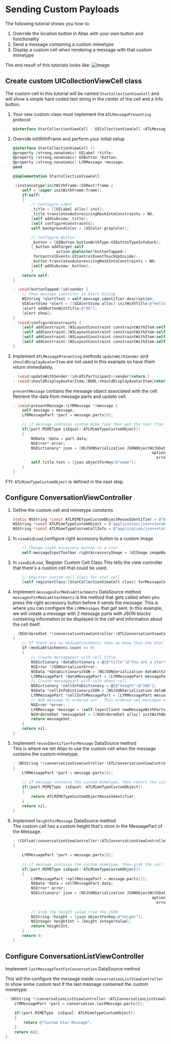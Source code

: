 # Sending Custom Payloads
The following tutorial shows you how to:
1. Override the location button in Atlas with your own button and functionality
2. Send a message containing a custom mimetype
3. Display a custom cell when rendering a message with that custom mimetype

The end result of this tutorials looks like:
![Image](customexample.jpg)

## Create custom UICollectionViewCell class
The custom cell in this tutorial will be named `StarCollectionViewCell` and will show a simple hard coded text string in the center of the cell and a Info button.

1. Your new custom class must implement the `ATLMessagePresenting` protocol

    ```objective-c
    @interface StarCollectionViewCell : UICollectionViewCell <ATLMessagePresenting>
    ```

2. Override initWithFrame and perform your initial setup

    ```objective-c
    @interface StarCollectionViewCell ()
    @property (strong,nonatomic) UILabel *title;
    @property (strong,nonatomic) UIButton *button;
    @property (strong,nonatomic) LYRMessage *message;    
    @end

    @implementation StarCollectionViewCell

    -(instancetype)initWithFrame:(CGRect)frame {
        self = [super initWithFrame:frame];
        if(self)
        {
            // Configure Label
            _title = [[UILabel alloc] init];
            _title.translatesAutoresizingMaskIntoConstraints = NO;
            [self addSubview:_title];
            [self configureConstraints];
            self.backgroundColor = [UIColor grayColor];

            // Configure Button
            _button = [UIButton buttonWithType:UIButtonTypeInfoDark];
            [_button addTarget:self
                       action:@selector(buttonTapped:)
             forControlEvents:UIControlEventTouchUpInside];
            _button.translatesAutoresizingMaskIntoConstraints = NO;            
            [self addSubview:_button];            
            }
        return self;
    }

    - (void)buttonTapped:(id)sender {
        // Show message identifer in Alert Dialog
        NSString *alertText = self.message.identifier.description;
        UIAlertView *alert = [[UIAlertView alloc] initWithTitle:@"Hello!" message:alertText delegate:self cancelButtonTitle:nil otherButtonTitles:nil];
        [alert addButtonWithTitle:@"Ok"];
        [alert show];
    }
    - (void)configureConstraints {
        [self addConstraint:[NSLayoutConstraint constraintWithItem:self.title attribute:NSLayoutAttributeWidth relatedBy:NSLayoutRelationEqual toItem:self attribute:NSLayoutAttributeWidth multiplier:0.5f constant:0]];
        [self addConstraint:[NSLayoutConstraint constraintWithItem:self.title attribute:NSLayoutAttributeHeight relatedBy:NSLayoutRelationEqual toItem:self attribute:NSLayoutAttributeHeight multiplier:0.5f constant:0]];
        [self addConstraint:[NSLayoutConstraint constraintWithItem:self.title attribute:NSLayoutAttributeCenterY relatedBy:NSLayoutRelationEqual toItem:self attribute:NSLayoutAttributeBottom multiplier:0.5f constant:0]];
        [self addConstraint:[NSLayoutConstraint constraintWithItem:self.title attribute:NSLayoutAttributeCenterX relatedBy:NSLayoutRelationEqual toItem:self attribute:NSLayoutAttributeRight multiplier:0.5f constant:0]];
    }
    ```

3. Implement `ATLMessagePresenting` methods
    `updateWithSender` and `shouldDisplayAvatarItem` are not used in this example so have them return immediately.
    ```objective-c
    - (void)updateWithSender:(id<ATLParticipant>)sender{return;}
    - (void)shouldDisplayAvatarItem:(BOOL)shouldDisplayAvatarItem{return;}
    ```

    `presentMessage` contains the message object associated with the cell.  Retrieve the data from message parts and update cell.

    ```objective-c
    - (void)presentMessage:(LYRMessage *)message {
        self.message = message;    
        LYRMessagePart *part = message.parts[0];

        // if message contains custom mime type then get the text from the MessagePart JSON
        if([part.MIMEType isEqual: ATLMimeTypeCustomObject])
        {
            NSData *data = part.data;
            NSError* error;
            NSDictionary* json = [NSJSONSerialization JSONObjectWithData:data
                                                                 options:kNilOptions
                                                                   error:&error];
            self.title.text = [json objectForKey:@"name"];
        }
    }
    ```
FYI: `ATLMimeTypeCustomObject` is defined in the next step.

## Configure ConversationViewController

1. Define the custom cell and mimetype constants

    ```objective-c
    static NSString *const ATLMIMETypeCustomObjectReuseIdentifier = @"ATLMIMETypeCustomObjectReuseIdentifier";
    NSString *const ATLMimeTypeCustomObject = @"application/json+starobject";
    NSString *const ATLMimeTypeCustomCellInfo = @"application/json+starcellinfo";
    ```

2. In `viewDidLoad`,configure right accessory button to a custom image 
    ```objective-c
        // Change right accessory button to a star
        self.messageInputToolbar.rightAccessoryImage = [UIImage imageNamed:@"star.png"];
    ```

3. In `viewDidLoad`, Register Custom Cell Class
    This tells the view controller that there's a custom cell that could be used.
    ```objective-c
        // Register custom cell class for star cell
        [self registerClass:[StarCollectionViewCell class] forMessageCellWithReuseIdentifier:ATLMIMETypeCustomObjectReuseIdentifier];
    ```

4. Implement `messagesForMediaAttachments` DataSource method         
    `messagesForMediaAttachments` is the method that gets called when you press the right accessory button before it sends the message.  This is where you can configure the `LYRMessages` that get sent. In this example, we will create a message with 2 message parts with JSON blocks containing information to be displayed in the cell and information about the cell itself.

    ```objective-c
    - (NSOrderedSet *)conversationViewController:(ATLConversationViewController *)viewController messagesForMediaAttachments:(NSArray *)mediaAttachments
    {
        // If there are no mediaAttachments then we know that the Star button was pressed
        if (mediaAttachments.count == 0)
        {
            // Create messagepart with cell title
            NSDictionary *dataDictionary = @{@"title":@"You are a star!"};
            NSError *JSONSerializerError;
            NSData *dataDictionaryJSON = [NSJSONSerialization dataWithJSONObject:dataDictionary options:NSJSONWritingPrettyPrinted error:&JSONSerializerError];
            LYRMessagePart *dataMessagePart = [LYRMessagePart messagePartWithMIMEType:ATLMimeTypeCustomObject data:dataDictionaryJSON];
            // Create messagepart with info about cell        
            NSDictionary *cellInfoDictionary = @{@"height":@"100"};
            NSData *cellInfoDictionaryJSON = [NSJSONSerialization dataWithJSONObject:cellInfoDictionary options:NSJSONWritingPrettyPrinted error:&JSONSerializerError];
            LYRMessagePart *cellInfoMessagePart = [LYRMessagePart messagePartWithMIMEType:ATLMimeTypeCustomCellInfo data:cellInfoDictionaryJSON];
            // Add message to ordered set.  This ordered set messages will get sent to the participants
            NSError *error;
            LYRMessage *message = [self.layerClient newMessageWithParts:@[dataMessagePart,cellInfoMessagePart] options:nil error:&error];
            NSOrderedSet *messageSet = [[NSOrderedSet alloc] initWithObject:message];
            return messageSet;
        }
        return nil;
    }
    ``` 
    
5. Implement `reuseIdentifierForMessage` DataSource method     
    This is where we tell Atlas to use the custom cell when the message contains the custom mimetype.

    ```objective-c
    - (NSString *)conversationViewController:(ATLConversationViewController *)viewController reuseIdentifierForMessage:(LYRMessage *)message
    {
        LYRMessagePart *part = message.parts[0];
        
        // if message contains the custom mimetype, then return the custom cell reuse identifier
        if([part.MIMEType  isEqual: ATLMimeTypeCustomObject])
        {
            return ATLMIMETypeCustomObjectReuseIdentifier;
        }
        return nil;
    }
    ``` 

6. Implement `heightForMessage` DataSource method     
    The custom cell has a custom height that's store in the MessagePart of the Message.

    ```objective-c 
    - (CGFloat)conversationViewController:(ATLConversationViewController *)viewController heightForMessage:(LYRMessage *)message withCellWidth:(CGFloat)cellWidth
    {
        
        LYRMessagePart *part = message.parts[0];
        
        // if message contains the custom mimetype, then grab the cell info from the other message part    
        if([part.MIMEType isEqual: ATLMimeTypeCustomObject])
        {
            LYRMessagePart *cellMessagePart = message.parts[1];
            NSData *data = cellMessagePart.data;
            NSError* error;
            NSDictionary* json = [NSJSONSerialization JSONObjectWithData:data
                                                                 options:kNilOptions
                                                                   error:&error];
            
            // Grab the height value from the JSON
            NSString *height = [json objectForKey:@"height"];
            NSInteger heightInt = [height integerValue];
            return heightInt;
        }
        return 0;
    }
    ``` 

## Configure ConversationListViewController

Implement `lastMessageTextForConversation` DataSource method 

This will the configure the message inside `conversationListViewController` to show some custom text if the last message contained the custom mimetype:
```objective-c
- (NSString *)conversationListViewController:(ATLConversationListViewController *)conversationListViewController lastMessageTextForConversation:(LYRConversation *)conversation {
    LYRMessagePart *part = conversation.lastMessage.parts[0];
    
    if([part.MIMEType  isEqual: ATLMimeTypeCustomObject])
    {
        return @"Custom Star Message";
    }
    return nil;
}
```
